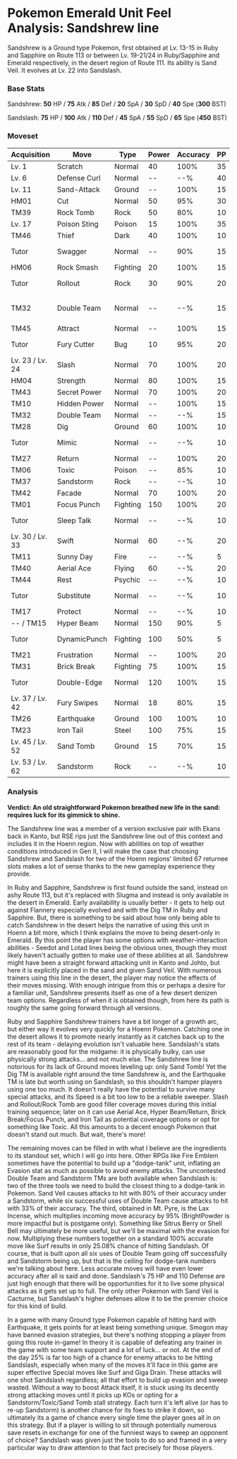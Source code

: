 # Pokemon Emerald Unit Feel Analysis: Sandshrew line

Sandshrew is a Ground type Pokemon, first obtained at Lv. 13-15 in Ruby and Sapphire on Route 113 or between Lv. 19-21/24 in Ruby/Sapphire and Emerald respectively, in the desert region of Route 111. Its ability is Sand Veil. It evolves at Lv. 22 into Sandslash.

### Base Stats

Sandshrew: **50** HP / **75** Atk / **85** Def / **20** SpA / **30** SpD / **40** Spe (**300** BST)

Sandslash: **75** HP / **100** Atk / **110** Def / **45** SpA / **55** SpD / **65** Spe (**450** BST)

### Moveset

| Acquisition     | Move         | Type     | Power | Accuracy | PP | Notes              |
|-----------------|--------------|----------|-------|----------|----|--------------------|
| Lv. 1           | Scratch      | Normal   | 40    | 100%     | 35 |                    |
| Lv. 6           | Defense Curl | Normal   | --    | --%      | 40 |                    |
| Lv. 11          | Sand-Attack  | Ground   | --    | 100%     | 15 |                    |
| HM01            | Cut          | Normal   | 50    | 95%      | 30 |                    |
| TM39            | Rock Tomb    | Rock     | 50    | 80%      | 10 |                    |
| Lv. 17          | Poison Sting | Poison   | 15    | 100%     | 35 |                    |
| TM46            | Thief        | Dark     | 40    | 100%     | 10 |                    |
| Tutor           | Swagger      | Normal   | --    | 90%      | 15 | Emerald only       |
| HM06            | Rock Smash   | Fighting | 20    | 100%     | 15 |                    |
| Tutor           | Rollout      | Rock     | 30    | 90%      | 20 | Emerald only       |
| TM32            | Double Team  | Normal   | --    | --%      | 15 | Buy at Game Corner |
| TM45            | Attract      | Normal   | --    | 100%     | 15 |                    |
| Tutor           | Fury Cutter  | Bug      | 10    | 95%      | 20 | Emerald only       |
| Lv. 23 / Lv. 24 | Slash        | Normal   | 70    | 100%     | 20 |                    |
| HM04            | Strength     | Normal   | 80    | 100%     | 15 |                    |
| TM43            | Secret Power | Normal   | 70    | 100%     | 20 |                    |
| TM10            | Hidden Power | Normal   | --    | 100%     | 15 |                    |
| TM32            | Double Team  | Normal   | --    | --%      | 15 |                    |
| TM28            | Dig          | Ground   | 60    | 100%     | 10 |                    |
| Tutor           | Mimic        | Normal   | --    | --%      | 10 | Emerald only       |
| TM27            | Return       | Normal   | --    | 100%     | 20 |                    |
| TM06            | Toxic        | Poison   | --    | 85%      | 10 |                    |
| TM37            | Sandstorm    | Rock     | --    | --%      | 10 |                    |
| TM42            | Facade       | Normal   | 70    | 100%     | 20 |                    |
| TM01            | Focus Punch  | Fighting | 150   | 100%     | 20 |                    |
| Tutor           | Sleep Talk   | Normal   | --    | --%      | 10 | Emerald only       |
| Lv. 30 / Lv. 33 | Swift        | Normal   | 60    | --%      | 20 |                    |
| TM11            | Sunny Day    | Fire     | --    | --%      | 5  |                    |
| TM40            | Aerial Ace   | Flying   | 60    | --%      | 20 |                    |
| TM44            | Rest         | Psychic  | --    | --%      | 10 |                    |
| Tutor           | Substitute   | Normal   | --    | --%      | 10 | Emerald only       |
| TM17            | Protect      | Normal   | --    | --%      | 10 |                    |
| -- / TM15       | Hyper Beam   | Normal   | 150   | 90%      | 5  |                    |
| Tutor           | DynamicPunch | Fighting | 100   | 50%      | 5  | Emerald only       |
| TM21            | Frustration  | Normal   | --    | 100%     | 20 |                    |
| TM31            | Brick Break  | Fighting | 75    | 100%     | 15 |                    |
| Tutor           | Double-Edge  | Normal   | 120   | 100%     | 15 | Emerald only       |
| Lv. 37 / Lv. 42 | Fury Swipes  | Normal   | 18    | 80%      | 15 |                    |
| TM26            | Earthquake   | Ground   | 100   | 100%     | 10 |                    |
| TM23            | Iron Tail    | Steel    | 100   | 75%      | 15 |                    |
| Lv. 45 / Lv. 52 | Sand Tomb    | Ground   | 15    | 70%      | 15 |                    |
| Lv. 53 / Lv. 62 | Sandstorm    | Rock     | --    | --%      | 10 |                    |

### Analysis

**Verdict: An old straightforward Pokemon breathed new life in the sand: requires luck for its gimmick to shine.**

The Sandshrew line was a member of a version exclusive pair with Ekans back in Kanto, but RSE rips just the Sandshrew line out of this context and includes it in the Hoenn region. Now with abilities on top of weather conditions introduced in Gen II, I will make the case that choosing Sandshrew and Sandslash for two of the Hoenn regions' limited 67 returnee slots makes a lot of sense thanks to the new gameplay experience they provide.

In Ruby and Sapphire, Sandshrew is first found outside the sand, instead on ashy Route 113, but it's replaced with Slugma and instead is only available in the desert in Emerald. Early availability is usually better - it gets to help out against Flannery especially evolved and with the Dig TM in Ruby and Sapphire. But, there is something to be said about how only being able to catch Sandshrew in the desert helps the narrative of using this unit in Hoenn a bit more, which I think explains the move to being desert-only in Emerald. By this point the player has some options with weather-interaction abilities - Seedot and Lotad lines being the obvious ones, though they most likely haven't actually gotten to make use of these abilities at all. Sandshrew might have been a straight forward attacking unit in Kanto and Johto, but here it is explicitly placed in the sand and given Sand Veil. With numerous trainers using this line in the desert, the player may notice the effects of their moves missing. With enough intrigue from this or perhaps a desire for a familiar unit, Sandshrew presents itself as one of a few desert denizen team options. Regardless of when it is obtained though, from here its path is roughly the same going forward through all versions.

Ruby and Sapphire Sandshrew trainers have a bit longer of a growth arc, but either way it evolves very quickly for a Hoenn Pokemon. Catching one in the desert allows it to promote nearly instantly as it catches back up to the rest of its team - delaying evolution isn't valuable here. Sandslash's stats are reasonably good for the midgame: it is physically bulky, can use physically strong attacks... and not much else. The Sandshrew line is notorious for its lack of Ground moves leveling up: only Sand Tomb! Yet the Dig TM is available right around the time Sandshrew is, and the Earthquake TM is late but worth using on Sandslash, so this shouldn't hamper players using one too much.  It doesn't really have the potential to survive many special attacks, and its Speed is a bit too low to be a reliable sweeper. Slash and Rollout/Rock Tomb are good filler coverage moves during this initial training sequence; later on it can use Aerial Ace, Hyper Beam/Return, Brick Break/Focus Punch, and Iron Tail as potential coverage options or opt for something like Toxic. All this amounts to a decent enough Pokemon that doesn't stand out much. But wait, there's more!

The remaining moves can be filled in with what I believe are the ingredients to its standout set, which I will go into here. Other RPGs like Fire Emblem sometimes have the potential to build up a "dodge-tank" unit, inflating an Evasion stat as much as possible to avoid enemy attacks. The uncontested Double Team and Sandstorm TMs are both available when Sandslash is: two of the three tools we need to build the closest thing to a dodge-tank in Pokemon. Sand Veil causes attacks to hit with 80% of their accuracy under a Sandstorm, while six successful uses of Double Team cause attacks to hit with 33% of their accuracy. The third, obtained in Mt. Pyre, is the Lax Incense, which multiplies incoming move accuracy by 95% (BrightPowder is more impactful but is postgame only). Something like Sitrus Berry or Shell Bell may ultimately be more useful, but we'll be maximal with the evasion for now. Multiplying these numbers together on a standard 100% accurate move like Surf results in only 25.08% chance of hitting Sandslash. Of course, that is built upon all six uses of Double Team going off successfully and Sandstorm being up, but that is the ceiling for dodge-tank numbers we're talking about here. Less accurate moves will have even lower accuracy after all is said and done. Sandslash's 75 HP and 110 Defense are just high enough that there will be opportunities for it to live some physical attacks as it gets set up to full. The only other Pokemon with Sand Veil is Cacturne, but Sandslash's higher defenses allow it to be the premier choice for this kind of build.

In a game with many Ground type Pokemon capable of hitting hard with Earthquake, it gets points for at least being something unique. Smogon may have banned evasion strategies, but there's nothing stopping a player from going this route in-game! In theory it is capable of defeating any trainer in the game with some team support and a lot of luck... or not. At the end of the day 25% is far too high of a chance for enemy attacks to be hitting Sandslash, especially when many of the moves it'll face in this game are super effective Special moves like Surf and Giga Drain. These attacks will one shot Sandslash regardless; all that effort to build up evasion and sweep wasted. Without a way to boost Attack itself, it is stuck using its decently strong attacking moves until it picks up KOs or opting for a Sandstorm/Toxic/Sand Tomb stall strategy. Each turn it's left alive (or has to re-up Sandstorm) is another chance for its foes to strike it down, so ultimately its a game of chance every single time the player goes all in on this strategy. But if a player is willing to sit through potentially numerous save resets in exchange for one of the funniest ways to sweep an opponent of choice? Sandslash was given just the tools to do so and framed in a very particular way to draw attention to that fact precisely for those players.
